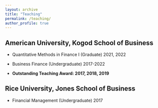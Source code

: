 ```yaml
---
layout: archive
title: "Teaching"
permalink: /teaching/
author_profile: true
---
```


## American University, Kogod School of Business

- Quantitative Methods in Finance I (Graduate) 2021, 2022

- Business Finance (Undergraduate) 2017-2022

- **Outstanding Teaching Award: 2017, 2018, 2019**


## Rice University, Jones School of Business
- Financial Management (Undergraduate)  2017